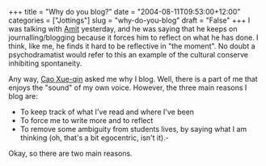 +++
title = "Why do you blog?"
date = "2004-08-11T09:53:00+12:00"
categories = ["Jottings"]
slug = "why-do-you-blog"
draft = "False"
+++
I was talking with
[Amit](https://web.archive.org/web/20070526211006/http://www.thereflectivepractitioner.org/armi/) yesterday, and
he was saying that he keeps on journalling/blogging because it forces
him to reflect on what he has done. I think, like me, he finds it hard
to be reflective in "the moment". No doubt a psychodramatist would
refer to this an example of the cultural conserve inhibiting
spontaneity.

Any way, [Cao Xue-qin](https://web.archive.org/web/20070526211006/http://www.thereflectivepractitioner.org/cxq/) asked me
why I blog. Well, there is a part of me that enjoys the "sound" of my own
voice. However, the three main reasons I blog are:

- To keep track of what I've read and where I've been
- To force me to write more and to reflect
- To remove some ambiguity from students lives, by saying what I
am thinking (oh, that's a bit egocentric, isn't it).-

Okay, so there are two main reasons.

